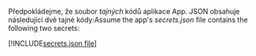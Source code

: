 <span data-ttu-id="eb7d3-101">Předpokládejme, že soubor *tajných* kódů aplikace App. JSON obsahuje následující dvě tajné kódy:</span><span class="sxs-lookup"><span data-stu-id="eb7d3-101">Assume the app's *secrets.json* file contains the following two secrets:</span></span>

[!INCLUDE[secrets.json file](secrets-json-file.md)]
